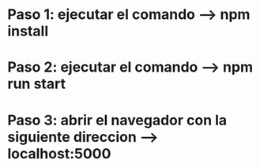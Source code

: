 # Paso 1: ejecutar el comando --> npm install
# Paso 2: ejecutar el comando --> npm run start
# Paso 3: abrir el navegador con la siguiente direccion --> localhost:5000
